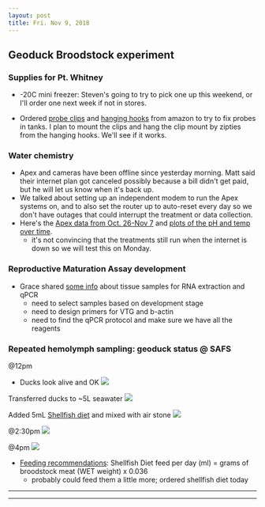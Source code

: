 ```yaml
---
layout: post
title: Fri. Nov 9, 2018
---
```


## Geoduck Broodstock experiment

### Supplies for Pt. Whitney

- -20C mini freezer:  Steven's going to try to pick one up this weekend, or I'll order one next week if not in stores.

- Ordered [probe clips](https://www.amazon.com/gp/product/B01HOERFO8/ref=oh_aui_detailpage_o00_s00?ie=UTF8&psc=1) and [hanging hooks](https://www.amazon.com/gp/product/B00WSO08T4/ref=oh_aui_detailpage_o00_s00?ie=UTF8&psc=1) from amazon to try to fix probes in tanks. I plan to mount the clips and hang the clip mount by zipties from the hanging hooks. We'll see if it works.

### Water chemistry
- Apex and cameras have been offline since yesterday morning. Matt said their internet plan got canceled possibly because a bill didn't get paid, but he will let us know when it's back up. 
- We talked about setting up an independent modem to run the Apex systems on, and to also set the router up to auto-reset every day so we don't have outages that could interrupt the treatment or data collection. 
- Here's the [Apex data from Oct. 26-Nov 7](https://github.com/shellywanamaker/P_generosa/blob/master/Water_Chemistry/Apex_data_20181026-20181107.csv) and [plots of the pH and temp over time](https://github.com/shellywanamaker/P_generosa/blob/master/Water_Chemistry/Apex_Water_Chem_Oct-Nov_2018.md). 
	- it's not convincing that the treatments still run when the internet is down so we will test this on Monday.

### Reproductive Maturation Assay development

- Grace shared [some info](https://github.com/RobertsLab/resources/issues/476) about tissue samples for RNA extraction and qPCR
	- need to select samples based on development stage
	- need to design primers for VTG and b-actin
	- need to find the qPCR protocol and make sure we have all the reagents

### Repeated hemolymph sampling:  geoduck status @ SAFS 
@12pm
- Ducks look alive and OK 
![](https://raw.githubusercontent.com/shellywanamaker/P_generosa/master/Hemolymph_sampling_pilot/20181109/IMG_20181109_120202.jpg)

Transferred ducks to ~5L seawater 
![](https://raw.githubusercontent.com/shellywanamaker/P_generosa/master/Hemolymph_sampling_pilot/20181109/IMG_20181109_120642.jpg)

Added 5mL [Shellfish diet](https://reedmariculture.com/product_instant_algae_shellfish_diet_1800.php) and mixed with air stone
![](https://raw.githubusercontent.com/shellywanamaker/P_generosa/master/Hemolymph_sampling_pilot/20181109/IMG_20181109_120818.jpg)

@2:30pm
![](https://github.com/shellywanamaker/P_generosa/blob/master/Hemolymph_sampling_pilot/20181109/IMG_20181109_143024.jpg)

@4pm
![](https://raw.githubusercontent.com/shellywanamaker/P_generosa/master/Hemolymph_sampling_pilot/20181109/IMG_20181109_160419.jpg)

- [Feeding recommendations](https://reedmariculture.com/support_feeding_shellfish.php): 
	Shellfish Diet feed per day (ml) = grams of broodstock meat (WET weight) x 0.036
	* probably could feed them a little more; ordered shellfish diet today


----
****